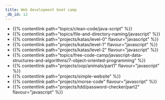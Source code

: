 ```yaml
---
title: Web development boot camp
_db_id: 12
---
```


- {{% contentlink path="topics/clean-code/java-script" %}}
- {{% contentlink path="topics/file-and-directory-naming/javascript" %}}
- {{% contentlink path="projects/katas/level-0" flavour="javascript" %}}
- {{% contentlink path="projects/katas/level-1" flavour="javascript" %}}
- {{% contentlink path="projects/katas/level-2" flavour="javascript" %}}
- {{% contentlink path="topics/free-code-camp/javascript-data-structures-and-algorithms/7-object-oriented-programming"  %}}
- {{% contentlink path="projects/oop/animals/part1"  flavour="javascript" %}}
- {{% contentlink path="projects/simple-website" %}}
- {{% contentlink path="projects/morse-code" flavour="javascript" %}}
- {{% contentlink path="projects/tdd/password-checker/part2" flavour="javascript" %}}

